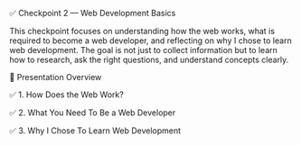 ✅ Checkpoint 2 — Web Development Basics

This checkpoint focuses on understanding how the web works, what is required to become a web developer, and reflecting on why I chose to learn web development.
The goal is not just to collect information but to learn how to research, ask the right questions, and understand concepts clearly.

📌 Presentation Overview

✅ 1. How Does the Web Work?

✅ 2. What You Need To Be a Web Developer

✅ 3. Why I Chose To Learn Web Development
